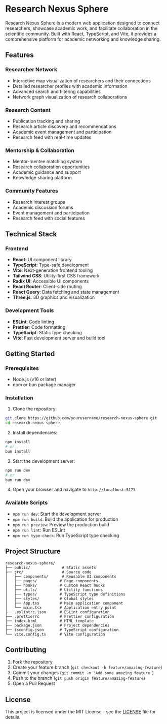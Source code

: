 # Research Nexus Sphere

Research Nexus Sphere is a modern web application designed to connect researchers, showcase academic work, and facilitate collaboration in the scientific community. Built with React, TypeScript, and Vite, it provides a comprehensive platform for academic networking and knowledge sharing.

## Features

### Researcher Network
- Interactive map visualization of researchers and their connections
- Detailed researcher profiles with academic information
- Advanced search and filtering capabilities
- Network graph visualization of research collaborations

### Research Content
- Publication tracking and sharing
- Research article discovery and recommendations
- Academic event management and participation
- Research feed with real-time updates

### Mentorship & Collaboration
- Mentor-mentee matching system
- Research collaboration opportunities
- Academic guidance and support
- Knowledge sharing platform

### Community Features
- Research interest groups
- Academic discussion forums
- Event management and participation
- Research feed with social features

## Technical Stack

### Frontend
- **React**: UI component library
- **TypeScript**: Type-safe development
- **Vite**: Next-generation frontend tooling
- **Tailwind CSS**: Utility-first CSS framework
- **Radix UI**: Accessible UI components
- **React Router**: Client-side routing
- **React Query**: Data fetching and state management
- **Three.js**: 3D graphics and visualization

### Development Tools
- **ESLint**: Code linting
- **Prettier**: Code formatting
- **TypeScript**: Static type checking
- **Vite**: Fast development server and build tool

## Getting Started

### Prerequisites
- Node.js (v16 or later)
- npm or bun package manager

### Installation

1. Clone the repository:
```bash
git clone https://github.com/yourusername/research-nexus-sphere.git
cd research-nexus-sphere
```

2. Install dependencies:
```bash
npm install
# or
bun install
```

3. Start the development server:
```bash
npm run dev
# or
bun run dev
```

4. Open your browser and navigate to `http://localhost:5173`

### Available Scripts

- `npm run dev`: Start the development server
- `npm run build`: Build the application for production
- `npm run preview`: Preview the production build
- `npm run lint`: Run ESLint
- `npm run type-check`: Run TypeScript type checking

## Project Structure

```
research-nexus-sphere/
├── public/              # Static assets
├── src/                 # Source code
│   ├── components/      # Reusable UI components
│   ├── pages/          # Page components
│   ├── hooks/          # Custom React hooks
│   ├── utils/          # Utility functions
│   ├── types/          # TypeScript type definitions
│   ├── styles/         # Global styles
│   ├── App.tsx         # Main application component
│   └── main.tsx        # Application entry point
├── .eslintrc.json      # ESLint configuration
├── .prettierrc         # Prettier configuration
├── index.html          # HTML template
├── package.json        # Project dependencies
├── tsconfig.json       # TypeScript configuration
└── vite.config.ts      # Vite configuration
```

## Contributing

1. Fork the repository
2. Create your feature branch (`git checkout -b feature/amazing-feature`)
3. Commit your changes (`git commit -m 'Add some amazing feature'`)
4. Push to the branch (`git push origin feature/amazing-feature`)
5. Open a Pull Request

## License

This project is licensed under the MIT License - see the [LICENSE](LICENSE) file for details.
